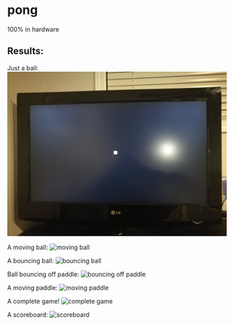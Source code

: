 # pong

100% in hardware

## Results:
Just a ball:
![ball](pics/ball.jpg)

A moving ball:
![moving ball](pics/moving_ball.gif)

A bouncing ball:
![bouncing ball](pics/bouncing_ball.gif)

Ball bouncing off paddle:
![bouncing off paddle](pics/bouncing_off_paddle.gif)

A moving paddle:
![moving paddle](pics/moving_paddle.gif)

A complete game!
![complete game](pics/complete_game.gif)

A scoreboard:
![scoreboard](pics/scoreboard.gif)
